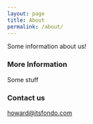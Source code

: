 ```yaml
---
layout: page
title: About
permalink: /about/
---
```


Some information about us!

### More Information

Some stuff

### Contact us

[howard@itsfondo.com](mailto:howard@itsfondo.com)